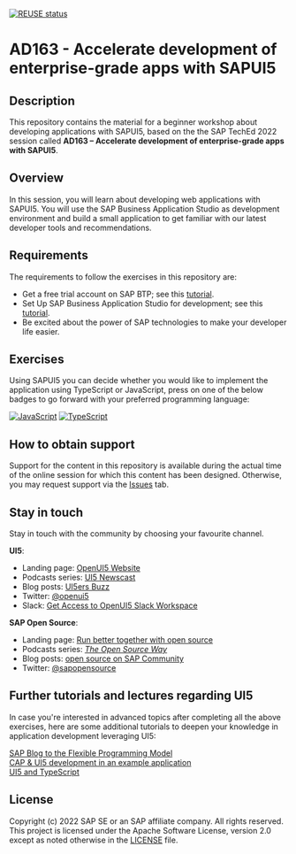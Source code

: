 [![REUSE status](https://api.reuse.software/badge/github.com/SAP-samples/teched2022-AD163)](https://api.reuse.software/info/github.com/SAP-samples/teched2022-AD163)

# AD163 - Accelerate development of enterprise-grade apps with SAPUI5

## Description

This repository contains the material for a beginner workshop about developing applications with SAPUI5, based on the the SAP TechEd 2022 session called **AD163 – Accelerate development of enterprise-grade apps with SAPUI5**.

## Overview

In this session, you will learn about developing web applications with SAPUI5. You will use the SAP Business Application Studio as development environment and build a small application to get familiar with our latest developer tools and recommendations.

## Requirements

The requirements to follow the exercises in this repository are:
- Get a free trial account on SAP BTP; see this [tutorial](https://developers.sap.com/tutorials/hcp-create-trial-account.html).
- Set Up SAP Business Application Studio for development; see this [tutorial](https://developers.sap.com/tutorials/appstudio-onboarding.html).
- Be excited about the power of SAP technologies to make your developer life easier.

## Exercises

Using SAPUI5 you can decide whether you would like to implement the application using TypeScript or JavaScript, press on one of the below badges to go forward with your preferred programming language:<br>

[![JavaScript](https://img.shields.io/badge/javascript-%23323330.svg?style=for-the-badge&logo=javascript&logoColor=%23F7DF1E)](JavaScript/README.md)
[![TypeScript](https://img.shields.io/badge/typescript-%23007ACC.svg?style=for-the-badge&logo=typescript&logoColor=white)](TypeScript/README.md)

## How to obtain support
Support for the content in this repository is available during the actual time of the online session for which this content has been designed. Otherwise, you may request support via the [Issues](../../issues) tab.

## Stay in touch
Stay in touch with the community by choosing your favourite channel.

**UI5**:
* Landing page: [OpenUI5 Website](https://openui5.org/)
* Podcasts series: [UI5 Newscast](https://podcast.opensap.info/ui5-newscast/)
* Blog posts: [UI5ers Buzz](https://blogs.sap.com/tag/ui5ers-buzz/)
* Twitter: [@openui5](https://twitter.com/openui5)
* Slack: [Get Access to OpenUI5 Slack Workspace](https://ui5-slack-invite.cfapps.eu10.hana.ondemand.com/)

**SAP Open Source**:
* Landing page: [Run better together with open source](https://developers.sap.com/open-source.html)
* Podcasts series: *[The Open Source Way](https://podcast.opensap.info/open-source-way/2020/10/28/corona-warn-app-behind-the-scenes/)*
* Blog posts: [open source on SAP Community](https://blogs.sap.com/tags/b2aac474-1581-4b1b-8932-de5f60b52558/)
* Twitter: [@sapopensource](https://twitter.com/sapopensource)

## Further tutorials and lectures regarding UI5

In case you're interested in advanced topics after completing all the above exercises, here are some additional tutorials to deepen your knowledge in application development leveraging UI5:

[SAP Blog to the Flexible Programming Model](https://blogs.sap.com/2022/06/08/how-to-create-an-sap-fiori-app-using-sap-fiori-elements-sapui5-freestyle-or-a-mix-of-both-with-the-flexible-programming-model/)<br>
[CAP & UI5 development in an example application](https://github.com/SAP-samples/ui5-cap-event-app)<br>
[UI5 and TypeScript](https://github.com/SAP-samples/ui5-typescript-tutorial)<br>

## License
Copyright (c) 2022 SAP SE or an SAP affiliate company. All rights reserved. This project is licensed under the Apache Software License, version 2.0 except as noted otherwise in the [LICENSE](LICENSES/Apache-2.0.txt) file.
